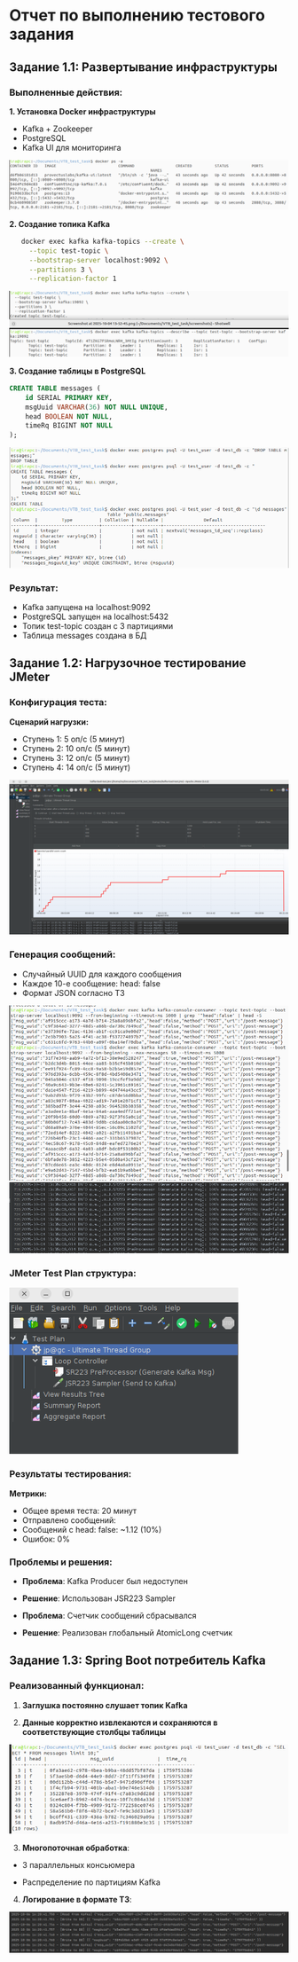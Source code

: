 # Отчет по выполнению тестового задания

## Задание 1.1: Развертывание инфраструктуры

### Выполненные действия:

**1. Установка Docker инфраструктуры**
   - Kafka + Zookeeper
   - PostgreSQL
   - Kafka UI для мониторинга

   ![docker_compose](screenshots/docker_compose.png "docker_compose")


**2. Создание топика Kafka**
```bash
   docker exec kafka kafka-topics --create \
     --topic test-topic \
     --bootstrap-server localhost:9092 \
     --partitions 3 \
     --replication-factor 1
```
![CREATE TOPIC](screenshots/create_topic.png "CREATE TOPIC")


**3. Создание таблицы в PostgreSQL**

```sql
CREATE TABLE messages (
    id SERIAL PRIMARY KEY,
    msgUuid VARCHAR(36) NOT NULL UNIQUE,
    head BOOLEAN NOT NULL,
    timeRq BIGINT NOT NULL
);
```
![CREATE TABLE](screenshots/creatr_table.png "CREATE TABLE")

### Результат:
- Kafka запущена на localhost:9092
- PostgreSQL запущен на localhost:5432
- Топик test-topic создан с 3 партициями
- Таблица messages создана в БД


## Задание 1.2: Нагрузочное тестирование JMeter

### Конфигурация теста:
**Сценарий нагрузки:**
- Ступень 1: 5 оп/с (5 минут)
- Ступень 2: 10 оп/с (5 минут)
- Ступень 3: 12 оп/с (5 минут)
- Ступень 4: 14 оп/с (5 минут)

![steps](screenshots/steps.png "steps")


### Генерация сообщений:

- Случайный UUID для каждого сообщения
- Каждое 10-е сообщение: head: false
- Формат JSON согласно ТЗ

![records](screenshots/records.png "records")
![10record](screenshots/10th_record.png "10 records")



### JMeter Test Plan структура:

![test_plan](screenshots/test_plan.png "test_plan")


### Результаты тестирования:
**Метрики:**
- Общее время теста: 20 минут
- Отправлено сообщений:
- Сообщений с head: false: ~1.12 (10%)
- Ошибок: 0%


### Проблемы и решения:
- **Проблема**: Kafka Producer был недоступен
- **Решение**: Использован JSR223 Sampler

- **Проблема**: Счетчик сообщений сбрасывался
- **Решение**: Реализован глобальный AtomicLong счетчик


## Задание 1.3: Spring Boot потребитель Kafka

### Реализованный функционал:

1. **Заглушка постоянно слушает топик Kafka** 

2. **Данные корректно извлекаются и сохраняются в соответствующие столбцы таблицы**

![msgbd](screenshots/msgbd.png "msgbd")

3. **Многопоточная обработка**:

- 3 параллельных консьюмера

- Распределение по партициям Kafka

4. **Логирование в формате ТЗ**:

![log](screenshots/log.png "log")
